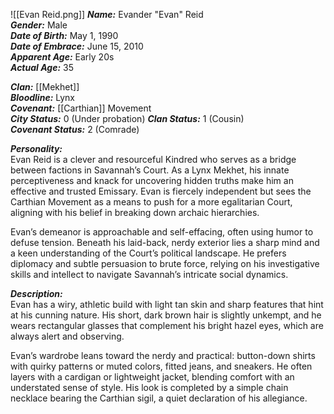 ![[Evan Reid.png]]
***Name:*** Evander "Evan" Reid  
***Gender:*** Male  
***Date of Birth:*** May 1, 1990  
***Date of Embrace:*** June 15, 2010  
***Apparent Age:*** Early 20s  
***Actual Age:*** 35  

***Clan:*** [[Mekhet]]  
***Bloodline:*** Lynx  
***Covenant:*** [[Carthian]] Movement  
***City Status:*** 0 (Under probation)
***Clan Status:*** 1 (Cousin)  
***Covenant Status:*** 2 (Comrade)  

***Personality:***  
Evan Reid is a clever and resourceful Kindred who serves as a bridge between factions in Savannah’s Court. As a Lynx Mekhet, his innate perceptiveness and knack for uncovering hidden truths make him an effective and trusted Emissary. Evan is fiercely independent but sees the Carthian Movement as a means to push for a more egalitarian Court, aligning with his belief in breaking down archaic hierarchies.  

Evan’s demeanor is approachable and self-effacing, often using humor to defuse tension. Beneath his laid-back, nerdy exterior lies a sharp mind and a keen understanding of the Court’s political landscape. He prefers diplomacy and subtle persuasion to brute force, relying on his investigative skills and intellect to navigate Savannah’s intricate social dynamics.  

***Description:***  
Evan has a wiry, athletic build with light tan skin and sharp features that hint at his cunning nature. His short, dark brown hair is slightly unkempt, and he wears rectangular glasses that complement his bright hazel eyes, which are always alert and observing.  

Evan’s wardrobe leans toward the nerdy and practical: button-down shirts with quirky patterns or muted colors, fitted jeans, and sneakers. He often layers with a cardigan or lightweight jacket, blending comfort with an understated sense of style. His look is completed by a simple chain necklace bearing the Carthian sigil, a quiet declaration of his allegiance.